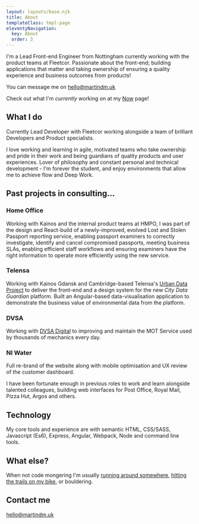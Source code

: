 ```yaml
---
layout: layouts/base.njk
title: About
templateClass: tmpl-page
eleventyNavigation:
  key: About
  order: 3
---
```



I'm a Lead Front-end Engineer from Nottingham currently working with the product teams at Fleetcor. Passionate about the front-end; building applications that matter and taking ownership of ensuring a quality experience and business outcomes from products!

You can message me on [hello@martindm.uk](mailto:hello@martindm.uk)

Check out what I'm *currently* working on at my [Now](/now) page!

## What I do
Currently Lead Developer with Fleetcor working alongside a team of brilliant Developers and Product specialists.

I love working and learning in agile, motivated teams who take ownership and pride in their work and being guardians of quality products and user experiences. Lover of philosophy and constant personal and technical development - I'm forever the student, and enjoy environments that allow me to achieve flow and Deep Work.

## Past projects in consulting...

### Home Office
Working with Kainos and the internal product teams at HMPO, I was part of the design and React-build of a newly-improved, evolved Lost and Stolen Passport reporting service, enabling passport examiners to correctly investigate, identify and cancel compromised passports, meeting business SLAs, enabling efficient staff workflows and ensuring examiners have the right information to operate more efficiently using the new service.

### Telensa
Working with Kainos Gdansk and Cambridge-based Telensa's [Urban Data Project](https://urbandataproject.org) to deliver the front-end and a design system for the new *City Data Guardian* platform. Built an Angular-based data-visualisation application to demonstrate the business value of environmental data from the platform.

### DVSA
Working with [DVSA Digital](https://dvsadigital.blog.gov.uk/) to improving and maintain the MOT Service used by thousands of mechanics every day.

### NI Water
Full re-brand of the website along with mobile optimisation and UX review of the customer dashboard.

I have been fortunate enough in previous roles to work and learn alongside talented colleagues, building web interfaces for Post Office, Royal Mail, Pizza Hut, Argos and others.

## Technology
My core tools and experience are with semantic HTML, CSS/SASS, Javascript (Es6), Express, Angular, Webpack, Node and command line tools.

## What else?
When not code mongering I'm usually [running around somewhere](https://www.strava.com/athletes/2986152/), [hitting the trails on my bike](https://www.instagram.com/martino_notts/), or bouldering.

## Contact me
[hello@martindm.uk](mailto:hello@martindm.uk)